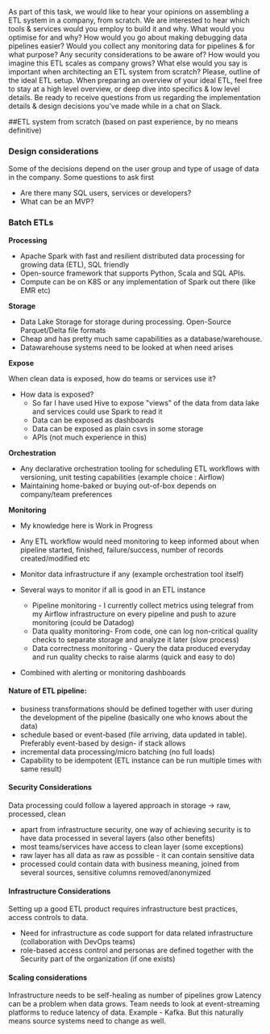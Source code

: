 
As part of this task, we would like to hear your opinions on assembling a ETL system in a company, from scratch. 
We are interested to hear which tools & services would you employ to build it and why. What would you optimise for and why? 
How would you go about making debugging data pipelines easier? Would you collect any monitoring data for pipelines & for what purpose? 
Any security considerations to be aware of? How would you imagine this ETL scales as company grows? What else would you say is important when architecting an ETL system from scratch?
Please, outline of the ideal ETL setup. When preparing an overview of your ideal ETL, 
feel free to stay at a high level overview, or deep dive into specifics & low level details. Be ready to receive questions from us regarding the implementation details 
& design decisions you’ve made while in a chat on Slack.


##ETL system from scratch (based on past experience, by no means definitive)
### Design considerations
Some of the decisions depend on the user group and type of usage of data in the company. 
Some questions to ask first
- Are there many SQL users, services or developers?
- What can be an MVP? 
 
### Batch ETLs
**Processing** 
- Apache Spark with fast and resilient distributed data processing for growing data (ETL), SQL friendly
- Open-source framework that supports Python, Scala and SQL APIs. 
- Compute can be on K8S or any implementation of Spark out there (like EMR etc)

**Storage**  
- Data Lake Storage for storage during processing. Open-Source Parquet/Delta file formats  
- Cheap and has pretty much same capabilities as a database/warehouse. 
- Datawarehouse systems need to be looked at when need arises 


**Expose**
  
When clean data is exposed, how do teams or services use it?

- How data is exposed? 
    - So far I have used Hive to expose "views" of the data from data lake and services could use Spark to read it
    - Data can be exposed as dashboards
    - Data can be exposed as plain csvs in some storage
    - APIs (not much experience in this) 

**Orchestration**  
- Any declarative orchestration tooling for scheduling ETL workflows with versioning, unit testing capabilities (example choice : Airflow)
- Maintaining home-baked or buying out-of-box depends on company/team preferences

 
**Monitoring**
- My knowledge here is Work in Progress 

- Any ETL workflow would need monitoring to keep informed about when pipeline started, finished, failure/success, number of records created/modified etc
- Monitor data infrastructure if any (example orchestration tool itself)
- Several ways to monitor if all is good in an ETL instance
    - Pipeline monitoring - I currently collect metrics using telegraf from my Airflow infrastructure on every pipeline and push to azure monitoring (could be Datadog)
    - Data quality monitoring-  From code, one can log non-critical quality checks to separate storage and analyze it later (slow process)
    - Data correctness monitoring - Query the data produced everyday and run quality checks to raise alarms  (quick and easy to do)
- Combined with alerting or monitoring dashboards  

  
#### Nature of ETL pipeline:
- business transformations should be defined together with user during the development of the pipeline (basically one who knows about the data)
- schedule based or event-based (file arriving, data updated in table). Preferably event-based by design- if stack allows
- incremental data processing/micro batching (no full loads)
- Capability to be idempotent (ETL instance can be run multiple times with same result)



#### Security Considerations
 Data processing could follow a layered approach in storage ->  raw, processed, clean

   - apart from infrastructure security, one way of achieving security is to have data processed in several layers (also other benefits)
   - most teams/services have access to clean layer (some exceptions) 
   - raw layer has all data as raw as possible - it can contain sensitive data
   - processed could contain data with business meaning, joined from several sources, sensitive columns removed/anonymized   


#### Infrastructure Considerations

Setting up a good ETL product requires infrastructure best practices, access controls to data.

- Need for infrastructure as code support for data related infrastructure (collaboration with DevOps teams)
- role-based access control and personas are defined together with the Security part of the organization (if one exists)

#### Scaling considerations

Infrastructure needs to be self-healing as number of pipelines grow
Latency can be a problem when data grows. 
Team needs to look at event-streaming platforms to reduce latency of data. Example - Kafka. 
But this naturally means source systems need to change as well. 

